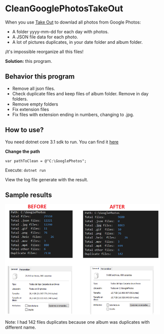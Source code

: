 # CleanGooglePhotosTakeOut
When you use [Take Out](https://takeout.google.com/) to downlad all photos from Google Photos:
- A folder yyyy-mm-dd for each day with photos.
- A JSON file data for each photo.
- A lot of pictures duplicates, in your date folder and album folder. 

¡It's impossible reorganize all this files!

**Solution:** this program.

## Behavior this program
- Remove all json files.
- Check duplicate files and keep files of album folder. Remove in day folders.
- Remove empty folders
- Fix extension files 
- Fix files with extension ending in numbers, changing to .jpg.

## How to use?
You need dotnet core 3.1 sdk to run. You can find it [here](https://dotnet.microsoft.com/download/dotnet-core/3.1)

**Change the path**
```
var pathToClean = @"C:\GooglePhotos";  
```
Execute: 
`dotnet run`

View the log file generate with the result.

## Sample results
![after_beafore.png](after_before.png)

Note: I had 142 files duplicates because one album was duplicates with different name.
